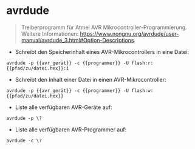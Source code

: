 # avrdude

> Treiberprogramm für Atmel AVR Mikrocontroller-Programmierung.
> Weitere Informationen: <https://www.nongnu.org/avrdude/user-manual/avrdude_3.html#Option-Descriptions>.

- Schreibt den Speicherinhalt eines AVR-Mikrocontrollers in eine Datei:

`avrdude -p {{avr_gerät}} -c {{programmer}} -U flash:r:{{pfad/zu/datei.hex}}:i`

- Schreibt den Inhalt einer Datei in einen AVR-Mikrocontroller:

`avrdude -p {{avr_gerät}} -c {{programmer}} -U flash:w:{{pfad/zu/datei.hex}}`

- Liste alle verfügbaren AVR-Geräte auf:

`avrdude -p \?`

- Liste alle verfügbaren AVR-Programmer auf:

`avrdude -c \?`
